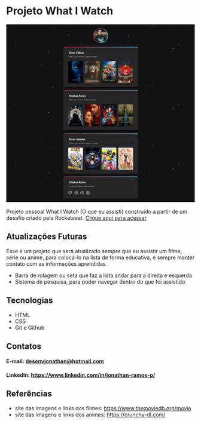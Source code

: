 # Projeto What I Watch

![preview](./.github/preview.png)


 Projeto pessoal What I Watch (O que eu assisti) construído a partir de um desafio criado pela Rocketseat.
[Clique aqui para acessar](https://desenvjonathan.github.io/what-i-watch/)

## Atualizações Futuras 
Esse é um projeto que será atualizado sempre que eu assistir um filme, série ou anime, para colocá-lo na lista de forma educativa, e sempre manter contato com as informações aprendidas.
- Barra de rolagem ou seta que faz a lista andar para a direita e esquerda
- Sistema de pesquisa, para poder navegar dentro do que foi assistido

## Tecnologias

- HTML
- CSS 
- Git e Github


## Contatos

#### E-mail: desenvjonathan@hotmail.com
#### LinkedIn: https://www.linkedin.com/in/jonathan-ramos-p/

## Referências

- site das imagens e links dos filmes: https://www.themoviedb.org/movie
- site das imagens e links dos animes: https://crunchy-dl.com/